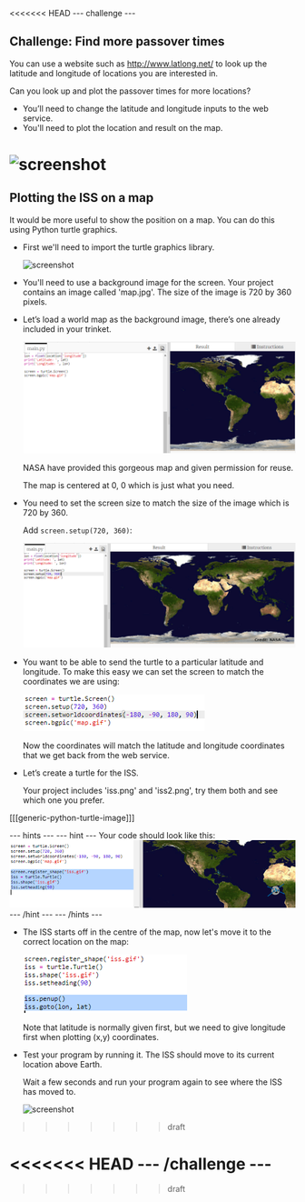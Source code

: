 <<<<<<< HEAD
--- challenge ---
## Challenge: Find more passover times

You can use a website such as <a href="http://www.latlong.net/" target="_blank">http://www.latlong.net/</a> to look up the latitude and longitude of locations you are interested in. 

Can you look up and plot the passover times for more locations? 

+ You’ll need to change the latitude and longitude inputs to the web service. 
+ You'll need to plot the location and result on the map. 

![screenshot](images/iss-final.png)
=======
## Plotting the ISS on a map

It would be more useful to show the position on a map. You can do this using Python turtle graphics. 

+ First we'll need to import the turtle graphics library. 
  
    ![screenshot](images/iss-turtle.png)
    
+ You'll need to use a background image for the screen. Your project contains an image called 'map.jpg'. The size of the image is 720 by 360 pixels. 
  
+ Let’s load a world map as the background image, there’s one already included in your trinket.

    ![screenshot](images/iss-map.png)
  
    NASA have provided this gorgeous map and given permission for reuse. 
  
    The map is centered at 0, 0 which is just what you need. 

+ You need to set the screen size to match the size of the image which is 720 by 360. 

    Add `screen.setup(720, 360)`:

    ![screenshot](images/iss-setup.png)
  
+ You want to be able to send the turtle to a particular latitude and longitude. To make this easy we can set the screen to match the coordinates we are using:

    ![screenshot](images/iss-world.png) 
  
    Now the coordinates will match the latitude and longitude coordinates that we get back from the web service. 

+ Let’s create a turtle for the ISS. 

    Your project includes 'iss.png' and 'iss2.png', try them both and see which one you prefer. 
    
[[[generic-python-turtle-image]]]

--- hints ---
--- hint ---
Your code should look like this:
![screenshot](images/iss-image.png)
--- /hint ---
--- /hints ---
    
+ The ISS starts off in the centre of the map, now let's move it to the correct location on the map:

    ![screenshot](images/iss-plot.png)
  
    Note that latitude is normally given first, but we need to give longitude first when plotting (x,y) coordinates. 

+ Test your program by running it. The ISS should move to its current location above Earth. 

    Wait a few seconds and run your program again to see where the ISS has moved to. 

    ![screenshot](images/iss-plotted.png)
>>>>>>> draft




<<<<<<< HEAD
--- /challenge ---
=======
>>>>>>> draft

